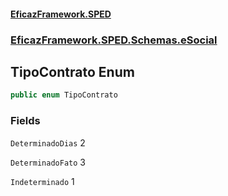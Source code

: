 #### [EficazFramework.SPED](EficazFrameworkSPED.md 'EficazFramework SPED')
### [EficazFramework.SPED.Schemas.eSocial](EficazFramework.SPED.Schemas.eSocial.md 'EficazFramework.SPED.Schemas.eSocial')

## TipoContrato Enum

```csharp
public enum TipoContrato
```
### Fields

<a name='EficazFramework.SPED.Schemas.eSocial.TipoContrato.DeterminadoDias'></a>

`DeterminadoDias` 2

<a name='EficazFramework.SPED.Schemas.eSocial.TipoContrato.DeterminadoFato'></a>

`DeterminadoFato` 3

<a name='EficazFramework.SPED.Schemas.eSocial.TipoContrato.Indeterminado'></a>

`Indeterminado` 1